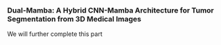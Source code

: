### Dual-Mamba: A Hybrid CNN-Mamba Architecture for Tumor Segmentation from 3D Medical Images

We will further complete this part
